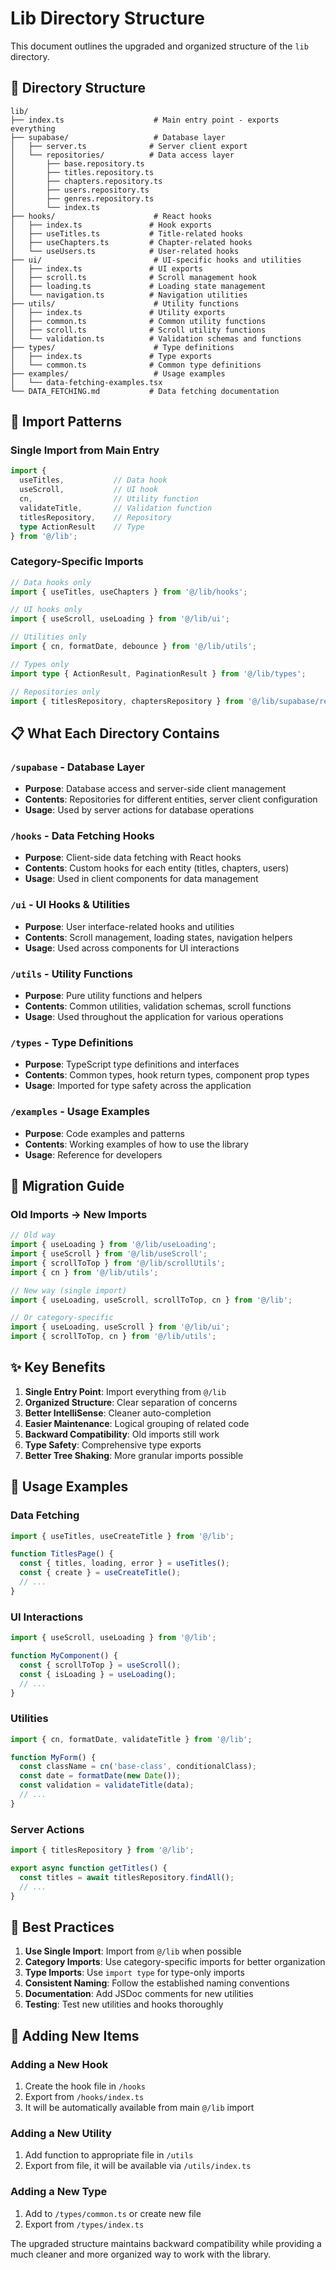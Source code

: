 # Lib Directory Structure

This document outlines the upgraded and organized structure of the `lib` directory.

## 📁 Directory Structure

```
lib/
├── index.ts                    # Main entry point - exports everything
├── supabase/                   # Database layer
│   ├── server.ts              # Server client export
│   └── repositories/          # Data access layer
│       ├── base.repository.ts
│       ├── titles.repository.ts
│       ├── chapters.repository.ts
│       ├── users.repository.ts
│       ├── genres.repository.ts
│       └── index.ts
├── hooks/                      # React hooks
│   ├── index.ts               # Hook exports
│   ├── useTitles.ts           # Title-related hooks
│   ├── useChapters.ts         # Chapter-related hooks
│   └── useUsers.ts            # User-related hooks
├── ui/                         # UI-specific hooks and utilities
│   ├── index.ts               # UI exports
│   ├── scroll.ts              # Scroll management hook
│   ├── loading.ts             # Loading state management
│   └── navigation.ts          # Navigation utilities
├── utils/                      # Utility functions
│   ├── index.ts               # Utility exports
│   ├── common.ts              # Common utility functions
│   ├── scroll.ts              # Scroll utility functions
│   └── validation.ts          # Validation schemas and functions
├── types/                      # Type definitions
│   ├── index.ts               # Type exports
│   └── common.ts              # Common type definitions
├── examples/                   # Usage examples
│   └── data-fetching-examples.tsx
└── DATA_FETCHING.md           # Data fetching documentation
```

## 🎯 Import Patterns

### Single Import from Main Entry
```typescript
import { 
  useTitles,           // Data hook
  useScroll,           // UI hook
  cn,                  // Utility function
  validateTitle,       // Validation function
  titlesRepository,    // Repository
  type ActionResult    // Type
} from '@/lib';
```

### Category-Specific Imports
```typescript
// Data hooks only
import { useTitles, useChapters } from '@/lib/hooks';

// UI hooks only  
import { useScroll, useLoading } from '@/lib/ui';

// Utilities only
import { cn, formatDate, debounce } from '@/lib/utils';

// Types only
import type { ActionResult, PaginationResult } from '@/lib/types';

// Repositories only
import { titlesRepository, chaptersRepository } from '@/lib/supabase/repositories';
```

## 📋 What Each Directory Contains

### `/supabase` - Database Layer
- **Purpose**: Database access and server-side client management
- **Contents**: Repositories for different entities, server client configuration
- **Usage**: Used by server actions for database operations

### `/hooks` - Data Fetching Hooks
- **Purpose**: Client-side data fetching with React hooks
- **Contents**: Custom hooks for each entity (titles, chapters, users)
- **Usage**: Used in client components for data management

### `/ui` - UI Hooks & Utilities
- **Purpose**: User interface-related hooks and utilities
- **Contents**: Scroll management, loading states, navigation helpers
- **Usage**: Used across components for UI interactions

### `/utils` - Utility Functions
- **Purpose**: Pure utility functions and helpers
- **Contents**: Common utilities, validation schemas, scroll functions
- **Usage**: Used throughout the application for various operations

### `/types` - Type Definitions
- **Purpose**: TypeScript type definitions and interfaces
- **Contents**: Common types, hook return types, component prop types
- **Usage**: Imported for type safety across the application

### `/examples` - Usage Examples
- **Purpose**: Code examples and patterns
- **Contents**: Working examples of how to use the library
- **Usage**: Reference for developers

## 🔄 Migration Guide

### Old Imports → New Imports

```typescript
// Old way
import { useLoading } from '@/lib/useLoading';
import { useScroll } from '@/lib/useScroll';
import { scrollToTop } from '@/lib/scrollUtils';
import { cn } from '@/lib/utils';

// New way (single import)
import { useLoading, useScroll, scrollToTop, cn } from '@/lib';

// Or category-specific
import { useLoading, useScroll } from '@/lib/ui';
import { scrollToTop, cn } from '@/lib/utils';
```

## ✨ Key Benefits

1. **Single Entry Point**: Import everything from `@/lib`
2. **Organized Structure**: Clear separation of concerns
3. **Better IntelliSense**: Cleaner auto-completion
4. **Easier Maintenance**: Logical grouping of related code
5. **Backward Compatibility**: Old imports still work
6. **Type Safety**: Comprehensive type exports
7. **Better Tree Shaking**: More granular imports possible

## 🚀 Usage Examples

### Data Fetching
```typescript
import { useTitles, useCreateTitle } from '@/lib';

function TitlesPage() {
  const { titles, loading, error } = useTitles();
  const { create } = useCreateTitle();
  // ...
}
```

### UI Interactions
```typescript
import { useScroll, useLoading } from '@/lib';

function MyComponent() {
  const { scrollToTop } = useScroll();
  const { isLoading } = useLoading();
  // ...
}
```

### Utilities
```typescript
import { cn, formatDate, validateTitle } from '@/lib';

function MyForm() {
  const className = cn('base-class', conditionalClass);
  const date = formatDate(new Date());
  const validation = validateTitle(data);
  // ...
}
```

### Server Actions
```typescript
import { titlesRepository } from '@/lib';

export async function getTitles() {
  const titles = await titlesRepository.findAll();
  // ...
}
```

## 📝 Best Practices

1. **Use Single Import**: Import from `@/lib` when possible
2. **Category Imports**: Use category-specific imports for better organization
3. **Type Imports**: Use `import type` for type-only imports
4. **Consistent Naming**: Follow the established naming conventions
5. **Documentation**: Add JSDoc comments for new utilities
6. **Testing**: Test new utilities and hooks thoroughly

## 🔧 Adding New Items

### Adding a New Hook
1. Create the hook file in `/hooks`
2. Export from `/hooks/index.ts`
3. It will be automatically available from main `@/lib` import

### Adding a New Utility
1. Add function to appropriate file in `/utils`
2. Export from file, it will be available via `/utils/index.ts`

### Adding a New Type
1. Add to `/types/common.ts` or create new file
2. Export from `/types/index.ts`

The upgraded structure maintains backward compatibility while providing a much cleaner and more organized way to work with the library.
